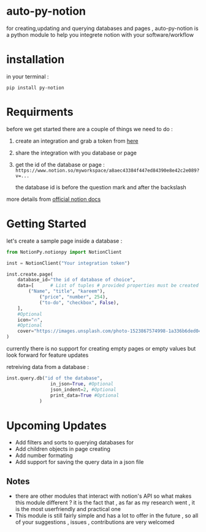 # auto-py-notion

for creating,updating and querying databases and pages ,
auto-py-notion is a python module to help you integrete notion with your software/workflow

# installation

in your terminal :

```
pip install py-notion
```

# Requirments

before we get started there are a couple of things we need to do :

1. create an integration and grab a token from [here](https://www.notion.com/my-integrations)
1. share the integration with you database or page
1. get the id of the database or page :
   `https://www.notion.so/myworkspace/a8aec43384f447ed84390e8e42c2e089?v=...`

   the database id is before the question mark and after the backslash

more details from [official notion docs](https://developers.notion.com/docs)

# Getting Started

let's create a sample page inside a database :

```python
from NotionPy.notionpy import NotionClient

inst = NotionClient("Your integration token")

inst.create.page(
    database_id="the id of database of choice",
    data=[      # List of tuples # provided properties must be created first in the db
        ("Name", "title", "kareem"),
            ("price", "number", 254),
            ("to-do", "checkbox", False),
    ],
    #Optional
    icon="🔥",
    #Optional
    cover="https://images.unsplash.com/photo-1523867574998-1a336b6ded04?ixlib=rb-1.2.1&ixid=MnwxMjA3fDB8MHxzZWFyY2h8Mnx8Y292ZXJ8ZW58MHx8MHx8&w=1000&q=80",
)
```

currently there is no support for creating empty pages or empty values but look forward for feature updates

retreiving data from a database :

```python
inst.query.db("id of the database",
                in_json=True, #Optional
                json_indent=2, #Optional
                print_data=True #Optional
            )
```

# Upcoming Updates

- Add filters and sorts to querying databases for
- Add children objects in page creating
- Add number formating
- Add support for saving the query data in a json file

## Notes

- there are other modules that interact with notion's API so what makes this module different ? it is the fact that , as far as my research went , it is the most userfriendly and practical one
- This module is still fairly simple and has a lot to offer in the future , so all of your suggestions , issues , contributions are very welcomed
